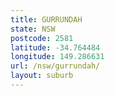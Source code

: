 ```yaml
---
title: GURRUNDAH
state: NSW
postcode: 2581
latitude: -34.764484
longitude: 149.286631
url: /nsw/gurrundah/
layout: suburb
---
```

